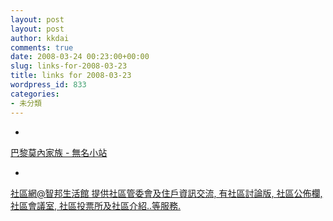 ```yaml
---
layout: post
layout: post
author: kkdai
comments: true
date: 2008-03-24 00:23:00+00:00
slug: links-for-2008-03-23
title: links for 2008-03-23
wordpress_id: 833
categories:
- 未分類
---
```



	
  * 
		

[巴黎莫內家族 - 無名小站](http://www.wretch.cc/blog/major1219)


	

	
  * 
		

[社區網@智邦生活館 提供社區管委會及住戶資訊交流, 有社區討論版, 社區公佈欄, 社區會議室, 社區投票所及社區介紹..等服務.](http://myhome.url.com.tw/myhome/store_map.php?cid=281)


	



